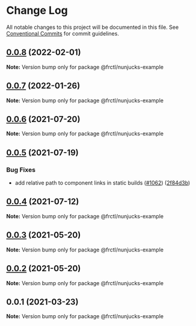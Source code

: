 # Change Log

All notable changes to this project will be documented in this file.
See [Conventional Commits](https://conventionalcommits.org) for commit guidelines.

## [0.0.8](https://github.com/frctl/fractal/compare/@frctl/nunjucks-example@0.0.7...@frctl/nunjucks-example@0.0.8) (2022-02-01)

**Note:** Version bump only for package @frctl/nunjucks-example





## [0.0.7](https://github.com/frctl/fractal/compare/@frctl/nunjucks-example@0.0.6...@frctl/nunjucks-example@0.0.7) (2022-01-26)

**Note:** Version bump only for package @frctl/nunjucks-example





## [0.0.6](https://github.com/frctl/fractal/compare/@frctl/nunjucks-example@0.0.5...@frctl/nunjucks-example@0.0.6) (2021-07-20)

**Note:** Version bump only for package @frctl/nunjucks-example





## [0.0.5](https://github.com/frctl/fractal/compare/@frctl/nunjucks-example@0.0.4...@frctl/nunjucks-example@0.0.5) (2021-07-19)


### Bug Fixes

* add relative path to component links in static builds ([#1062](https://github.com/frctl/fractal/issues/1062)) ([2f84d3b](https://github.com/frctl/fractal/commit/2f84d3b84498c238d28c2ca1021daf89aff879be))





## [0.0.4](https://github.com/frctl/fractal/compare/@frctl/nunjucks-example@0.0.3...@frctl/nunjucks-example@0.0.4) (2021-07-12)

**Note:** Version bump only for package @frctl/nunjucks-example





## [0.0.3](https://github.com/frctl/fractal/compare/@frctl/nunjucks-example@0.0.2...@frctl/nunjucks-example@0.0.3) (2021-05-20)

**Note:** Version bump only for package @frctl/nunjucks-example





## [0.0.2](https://github.com/frctl/fractal/compare/@frctl/nunjucks-example@0.0.1...@frctl/nunjucks-example@0.0.2) (2021-05-20)

**Note:** Version bump only for package @frctl/nunjucks-example





## 0.0.1 (2021-03-23)

**Note:** Version bump only for package @frctl/nunjucks-example
